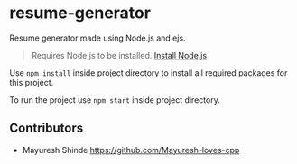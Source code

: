 # resume-generator
Resume generator made using Node.js and ejs.

>Requires Node.js to be installed.
>[Install Node.js](https://nodejs.org/)

Use `npm install` inside project directory to install all required packages for this project.

To run the project use `npm start` inside project directory.

## Contributors
- Mayuresh Shinde <https://github.com/Mayuresh-loves-cpp>
